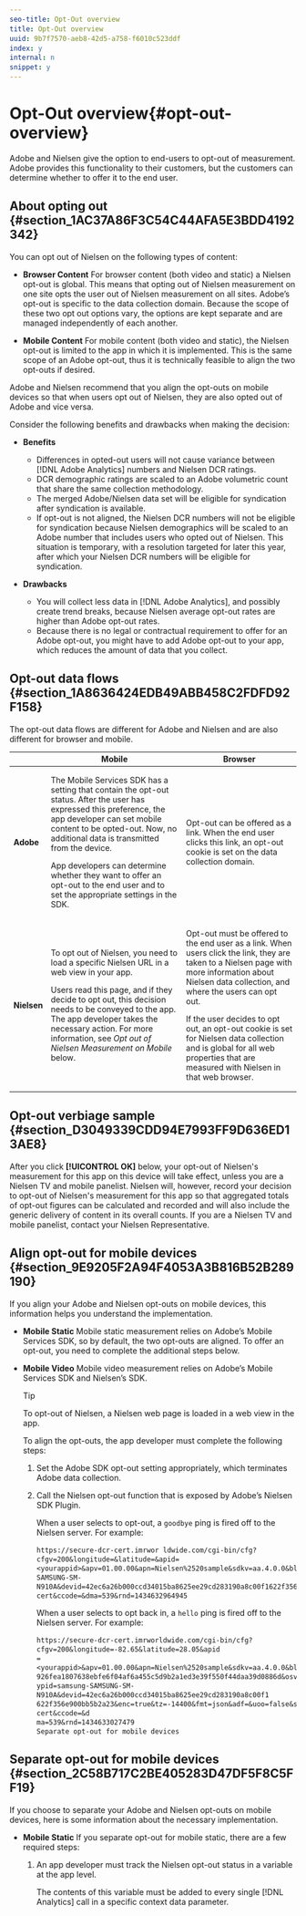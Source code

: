 ```yaml
---
seo-title: Opt-Out overview
title: Opt-Out overview
uuid: 9b7f7570-aeb8-42d5-a758-f6010c523ddf
index: y
internal: n
snippet: y
---
```


# Opt-Out overview{#opt-out-overview}

Adobe and Nielsen give the option to end-users to opt-out of measurement. Adobe provides this functionality to their customers, but the customers can determine whether to offer it to the end user.

## About opting out {#section_1AC37A86F3C54C44AFA5E3BDD4192342}

You can opt out of Nielsen on the following types of content:

* **Browser Content** For browser content (both video and static) a Nielsen opt-out is global. This means that opting out of Nielsen measurement on one site opts the user out of Nielsen measurement on all sites. Adobe’s opt-out is specific to the data collection domain. Because the scope of these two opt out options vary, the options are kept separate and are managed independently of each another. 

* **Mobile Content** For mobile content (both video and static), the Nielsen opt-out is limited to the app in which it is implemented. This is the same scope of an Adobe opt-out, thus it is technically feasible to align the two opt-outs if desired.

Adobe and Nielsen recommend that you align the opt-outs on mobile devices so that when users opt out of Nielsen, they are also opted out of Adobe and vice versa.

Consider the following benefits and drawbacks when making the decision:

* **Benefits**

    * Differences in opted-out users will not cause variance between [!DNL Adobe Analytics] numbers and Nielsen DCR ratings. 
    * DCR demographic ratings are scaled to an Adobe volumetric count that share the same collection methodology. 
    * The merged Adobe/Nielsen data set will be eligible for syndication after syndication is available. 
    * If opt-out is not aligned, the Nielsen DCR numbers will not be eligible for syndication because Nielsen demographics will be scaled to an Adobe number that includes users who opted out of Nielsen. This situation is temporary, with a resolution targeted for later this year, after which your Nielsen DCR numbers will be eligible for syndication.

* **Drawbacks**

    * You will collect less data in [!DNL Adobe Analytics], and possibly create trend breaks, because Nielsen average opt-out rates are higher than Adobe opt-out rates. 
    * Because there is no legal or contractual requirement to offer for an Adobe opt-out, you might have to add Adobe opt-out to your app, which reduces the amount of data that you collect.

## Opt-out data flows {#section_1A8636424EDB49ABB458C2FDFD92F158}

The opt-out data flows are different for Adobe and Nielsen and are also different for browser and mobile. 

<table id="table_97A2A34351AC4992A54638D81551971F"> 
 <thead> 
  <tr> 
   <th colname="col1" class="entry"> </th> 
   <th colname="col2" align="center" class="entry"> Mobile </th> 
   <th colname="col3" align="center" class="entry"> Browser </th> 
  </tr> 
 </thead>
 <tbody> 
  <tr> 
   <td colname="col1"> <b>Adobe</b> </td> 
   <td colname="col2"> <p>The Mobile Services SDK has a setting that contain the opt-out status. After the user has expressed this preference, the app developer can set mobile content to be opted-out. Now, no additional data is transmitted from the device. </p> <p>App developers can determine whether they want to offer an opt-out to the end user and to set the appropriate settings in the SDK. </p> </td> 
   <td colname="col3"> <p>Opt-out can be offered as a link. When the end user clicks this link, an opt-out cookie is set on the data collection domain. </p> </td> 
  </tr> 
  <tr> 
   <td colname="col1"> <b>Nielsen</b> </td> 
   <td colname="col2"> <p>To opt out of Nielsen, you need to load a specific Nielsen URL in a web view in your app. </p> <p>Users read this page, and if they decide to opt out, this decision needs to be conveyed to the app. The app developer takes the necessary action. For more information, see <i>Opt out of Nielsen Measurement on Mobile</i> below. </p> </td> 
   <td colname="col3"> <p>Opt-out must be offered to the end user as a link. When users click the link, they are taken to a Nielsen page with more information about Nielsen data collection, and where the users can opt out. </p> <p>If the user decides to opt out, an opt-out cookie is set for Nielsen data collection and is global for all web properties that are measured with Nielsen in that web browser. </p> </td> 
  </tr> 
 </tbody> 
</table>

## Opt-out verbiage sample {#section_D3049339CDD94E7993FF9D636ED13AE8}

After you click **[!UICONTROL OK]** below, your opt-out of Nielsen's measurement for this app on this device will take effect, unless you are a Nielsen TV and mobile panelist. Nielsen will, however, record your decision to opt-out of Nielsen's measurement for this app so that aggregated totals of opt-out figures can be calculated and recorded and will also include the generic delivery of content in its overall counts. If you are a Nielsen TV and mobile panelist, contact your Nielsen Representative.

## Align opt-out for mobile devices {#section_9E9205F2A94F4053A3B816B52B289190}

If you align your Adobe and Nielsen opt-outs on mobile devices, this information helps you understand the implementation.

* **Mobile Static** Mobile static measurement relies on Adobe’s Mobile Services SDK, so by default, the two opt-outs are aligned. To offer an opt-out, you need to complete the additional steps below. 

* **Mobile Video** Mobile video measurement relies on Adobe’s Mobile Services SDK and Nielsen’s SDK.

  >[!TIP]
  >
  >To opt-out of Nielsen, a Nielsen web page is loaded in a web view in the app.

  To align the opt-outs, the app developer must complete the following steps:

    1. Set the Adobe SDK opt-out setting appropriately, which terminates Adobe data collection. 
    1. Call the Nielsen opt-out function that is exposed by Adobe’s Nielsen SDK Plugin.

       When a user selects to opt-out, a `goodbye` ping is fired off to the Nielsen server. For example:     
    
       ```    
       https://secure-dcr-cert.imrwor ldwide.com/cgi-bin/cfg?cfgv=200&longitude=&latitude=&apid=<yourappid>&apv=01.00.00&apn=Nielsen%2520sample&sdkv=aa.4.0.0&bldv=aa.4.0.0.4&nuid=00b5926fea1807638ebfe6f04af6a455c5d9b2a1ed3e39f550f44daa39d0886d&osver=ANDROID.4.4.4&devtypid=samsung-SAMSUNG-SM-N910A&devid=42ec6a26b000ccd34015ba8625ee29cd283190a8c00f1622f356e900bb5b2a23&enc=true&tz=-14400&fmt=json&adf=&uoo=true&sfcode=dcr-cert&ccode=&dma=539&rnd=1434632964945
       ```

       When a user selects to opt back in, a `hello` ping is fired off to the Nielsen server. For example:     
    
       ```    
       https://secure-dcr-cert.imrworldwide.com/cgi-bin/cfg?cfgv=200&longitude=-82.65&latitude=28.05&apid 
       =<yourappid>&apv=01.00.00&apn=Nielsen%2520sample&sdkv=aa.4.0.0&bldv=aa.4.0.0.4&nuid=00b5 
       926fea1807638ebfe6f04af6a455c5d9b2a1ed3e39f550f44daa39d0886d&osver=ANDROID.4.4.4&devt 
       ypid=samsung-SAMSUNG-SM-N910A&devid=42ec6a26b000ccd34015ba8625ee29cd283190a8c00f1 
       622f356e900bb5b2a23&enc=true&tz=-14400&fmt=json&adf=&uoo=false&sfcode=dcr-cert&ccode=&d 
       ma=539&rnd=1434633027479 
       Separate opt-out for mobile devices
       ```

## Separate opt-out for mobile devices {#section_2C58B717C2BE405283D47DF5F8C5FF19}

If you choose to separate your Adobe and Nielsen opt-outs on mobile devices, here is some information about the necessary implementation.

* **Mobile Static** If you separate opt-out for mobile static, there are a few required steps:

    1. An app developer must track the Nielsen opt-out status in a variable at the app level.

       The contents of this variable must be added to every single [!DNL Analytics] call in a specific context data parameter.     
    
       <!-- 

Sample code and details are here. [ O R They? ]

 -->

    1. After implementing the Nielsen opt-out status in a variable and adding it as context data to all [!DNL Analytics] calls, the app developer must log in to the [!DNL Adobe Mobile Services] UI to configure the postbacks to fire only when the Nielsen opt-out parameter is not present.

       This step results in a `goodbye` ping that is sent to Nielsen, which terminates Nielsen data collection. For more information, see [Configure Postbacks](https://marketing.adobe.com/resources/help/en_US/mobile/signals_.html).

* **Mobile Video** Because the alignment of the opt-out requires extra steps for the app developer, separating the two opt-outs for mobile video involves not taking those extra steps.

  The Nielsen opt-out process remains unchanged. After successfully completing the opt-out, the app developer should call the Nielsen opt-out function that is exposed by Adobe’s Nielsen SDK Plugin. In addition to the Nielsen opt-out process, the app developer might want to also offer an Adobe opt-out.

## Opt out of Nielsen measurement on mobile {#section_DE6D61B94E864621863E81841B92B7AC}

To opt-out of Nielsen measurement, the user must have access to the *About Nielsen Measurement* page on the Nielsen website in the app settings screen. This page allows the user to opt-in and opt-out of Nielsen measurement.

To enable the user's selection, the App SDK must be updated with the this opt-out flow:

1. The user clicks the **[!UICONTROL About Nielsen Measurement]** button or link. 
1. The SDK requests the opt-out URL from the Joint Adobe/Nielsen SDK. 
1. The Joint Adobe/Nielsen SDK returns the correct URL. 
1. The application opens the URL in a web view in the app.

   >[!IMPORTANT]
   >
   >This must be a web view, and the view cannot use an external browser outside the app.

1. User clicks **[!UICONTROL Opt-in]** or **[!UICONTROL Opt-out]**.

   ![](assets/opt-out.png)

   <a id="fig_7D5D396DD991438FB8C3BDE1F8105AA6"></a>

   ![](assets/opt_in_nielsen.png)

   <a id="fig_249D7A2E7ADC4651BB534EC57F454D69"></a>

   ![](assets/opt_out_nielsen.png)

1. The application captures the user selection and passes it back to the Joint Adobe/Nielsen SDK.

To view sample code to support this process, see the following: [](../../../nielsen-partnership/dcr-impl/dcr-opt-out/dcr-opt-out-settings.md)

## Opt-out implementation checks for Nielsen {#section_168762ADC87440FDBA9FDD4F7D1E5DE0}

You can test your opt-out implementation.

1. Complete an opt-out in your app through the Nielsen opt-out webview. 
1. When a user selects to opt-out, a `goodbye` ping is fired off to the Nielsen server.

   For example: 

   ```
   https://secure-dcr-cert.imrworldwide.com/cgi-bin/cfg?cfgv=200&longitude=&latitude=&apid=<yourappi 
   d>&apv=01.00.00&apn=Nielsen%2520sample&sdkv=aa.4.0.0&bldv=aa.4.0.0.4&nuid=00b5926fea180 
   7638ebfe6f04af6a455c5d9b2a1ed3e39f550f44daa39d0886d&osver=ANDROID.4.4.4&devtypid=sams 
   ung-SAMSUNG-SM-N910A&devid=42ec6a26b000ccd34015ba8625ee29cd283190a8c00f1622f356e9 
   00bb5b2a23&enc=true&tz=-14400&fmt=json&adf=&uoo=true&sfcode=dcr-cert&ccode=&dma=539&rn 
   d=1434632964945
   ```

1. Watch the static or video content for at least three minutes.

   Pings will continue to fire if a user selects to opt-out. 
1. When a user selects to opt back in, a `hello` ping is fired off to the Nielsen server.

   For example: 

   ```
   https://secure-dcr-cert.imrworldwide.com/cgi-bin/cfg?cfgv=200 
     &longitude=-82.65 
     &latitude=28.05 
     &apid=<yourappid> 
     &apv=01.00.00 
     &apn=Nielsen%2520sample 
     &sdkv=aa.4.0.0 
     &bldv=aa.4.0.0.4 
     &nuid=00b5926fea1807638ebfe6f04af6a455c5d9b2a1ed3e39f550f44daa39d0886d 
     &osver=ANDROID.4.4.4 
     &devtypid=samsung-SAMSUNG-SM-N910A 
     &devid=42ec6a26b000ccd34015ba8625ee29cd283190a8c00f1622f356e900bb5b2a23 
     &enc=true 
     &tz=-14400&
   ```

1. Watch video content for at least three minutes.

   There should be `view` and `duration` pings.

